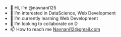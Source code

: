 - 👋 Hi, I’m @navnani125
- 👀 I’m interested in DataScience, Web Development
- 🌱 I’m currently learning Web Development
- 💞️ I’m looking to collaborate on D
- 📫 How to reach me Navnani12@gmail.com

<!---
navnani125/navnani125 is a ✨ special ✨ repository because its `README.md` (this file) appears on your GitHub profile.
You can click the Preview link to take a look at your changes.
--->
